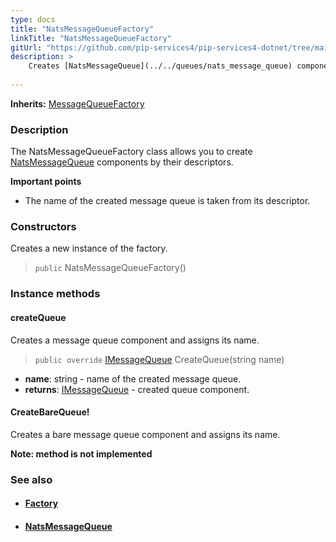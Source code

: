 ```yaml
---
type: docs
title: "NatsMessageQueueFactory"
linkTitle: "NatsMessageQueueFactory"
gitUrl: "https://github.com/pip-services4/pip-services4-dotnet/tree/main/pip-services4-kafka-dotnet"
description: > 
    Creates [NatsMessageQueue](../../queues/nats_message_queue) components by their descriptors. 
    
---
```


**Inherits:** [MessageQueueFactory](../../../messaging/build/message_queue_factory)

### Description

The NatsMessageQueueFactory class allows you to create [NatsMessageQueue](../../queues/nats_message_queue) components by their descriptors.

**Important points**
- The name of the created message queue is taken from its descriptor.

### Constructors
Creates a new instance of the factory.
> `public` NatsMessageQueueFactory()

### Instance methods

#### createQueue
Creates a message queue component and assigns its name.

> `public override` [IMessageQueue](../../../messaging/queues/imessage_queue) CreateQueue(string name)

- **name**: string - name of the created message queue.
- **returns**: [IMessageQueue](../../../messaging/queues/imessage_queue) - created queue component.

#### CreateBareQueue!
Creates a bare message queue component and assigns its name.

**Note: method is not implemented**


### See also
- #### [Factory](../../../components/build/factory)
- #### [NatsMessageQueue](../../queues/nats_message_queue)
